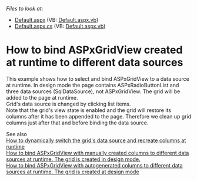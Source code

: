 <!-- default file list -->
*Files to look at*:

* [Default.aspx](./CS/Default.aspx) (VB: [Default.aspx.vb](./VB/Default.aspx.vb))
* [Default.aspx.cs](./CS/Default.aspx.cs) (VB: [Default.aspx.vb](./VB/Default.aspx.vb))
<!-- default file list end -->
# How to bind ASPxGridView created at runtime to different data sources


<p>This example shows how to select and bind ASPxGridView to a data source at runtime. In design mode the page contains ASPxRadioButtonList and three data sources (SqlDataSource), not ASPxGridView. The grid will be added to the page at runtime.<br />
Grid's data source is changed by clicking list items. <br />
Note that the grid's view state is enabled and the grid will restore its columns after it has been appended to the page. Therefore we clean up grid columns just after that and before binding the data source.</p><p>See also<br />
<a href="https://www.devexpress.com/Support/Center/p/E448">How to dynamically switch the grid's data source and recreate columns at runtime</a><br />
<a href="https://www.devexpress.com/Support/Center/p/E2967">How to bind ASPxGridView with manually created columns to different data sources at runtime. The grid is created in design mode.</a><br />
<a href="https://www.devexpress.com/Support/Center/p/E2965">How to bind ASPxGridView with autogenerated columns to different data sources at runtime. The grid is created at design mode</a></p>

<br/>


